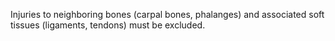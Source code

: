 Injuries to neighboring bones (carpal bones, phalanges) and associated soft tissues (ligaments, tendons) must be excluded.